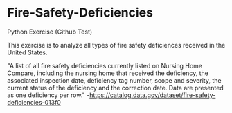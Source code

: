 # Fire-Safety-Deficiencies
Python Exercise (Github Test)

This exercise is to analyze all types of fire safety deficiences received in the United States.


"A list of all fire safety deficiencies currently listed on Nursing Home Compare, including the nursing home that received the deficiency, the associated inspection date, deficiency tag number, scope and severity, the current status of the deficiency and the correction date. Data are presented as one deficiency per row." -https://catalog.data.gov/dataset/fire-safety-deficiencies-013f0 
